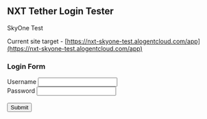 ## NXT Tether Login Tester
SkyOne Test  

Current site target - [https://nxt-skyone-test.alogentcloud.com/app](https://nxt-skyone-test.alogentcloud.com/app)

### Login Form

<form action="https://nxt-skyone-test.alogentcloud.com/app/api/Authentication/TetheredLogin" method="POST">
  <label for="username">Username</label>
  <input type="text" name="username" id="userName" />
  <br/>
  <label for="password">Password</label>
  <input type="password" name="password" id="password" />
  <br/>
  <!-- Removing extra Code.
  <label for="redirectParam">Redirect</label>
  <input type="text" name="redirectParam" id="redirectParam" placeholder="ex: /user/sso-select/open-account" />
  -->
  <br/>
  <input type="submit" name="Submit" />
</form>
